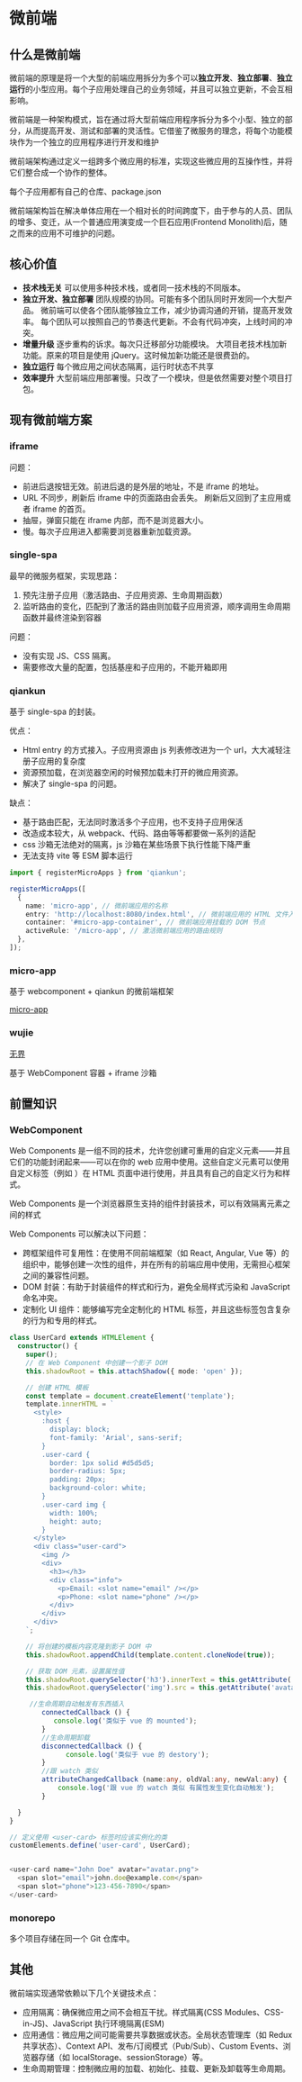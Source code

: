 # 微前端

## 什么是微前端

微前端的原理是将一个大型的前端应用拆分为多个可以**独立开发**、**独立部署**、**独立运行**的小型应用。每个子应用处理自己的业务领域，并且可以独立更新，不会互相影响。

微前端是一种架构模式，旨在通过将大型前端应用程序拆分为多个小型、独立的部分，从而提高开发、测试和部署的灵活性。它借鉴了微服务的理念，将每个功能模块作为一个独立的应用程序进行开发和维护

微前端架构通过定义一组跨多个微应用的标准，实现这些微应用的互操作性，并将它们整合成一个协作的整体。

每个子应用都有自己的仓库、package.json

微前端架构旨在解决单体应用在一个相对长的时间跨度下，由于参与的人员、团队的增多、变迁，从一个普通应用演变成一个巨石应用(Frontend Monolith)后，随之而来的应用不可维护的问题。

## 核心价值

- **技术栈无关**
  可以使用多种技术栈，或者同一技术栈的不同版本。
- **独立开发、独立部署**
  团队规模的协同。可能有多个团队同时开发同一个大型产品。
  微前端可以使各个团队能够独立工作，减少协调沟通的开销，提高开发效率。
  每个团队可以按照自己的节奏迭代更新。不会有代码冲突，上线时间的冲突。
- **增量升级**
  逐步重构的诉求。每次只迁移部分功能模块。
  大项目老技术栈加新功能。原来的项目是使用 jQuery。这时候加新功能还是很费劲的。
- **独立运行**
  每个微应用之间状态隔离，运行时状态不共享
- **效率提升**
  大型前端应用部署慢。只改了一个模块，但是依然需要对整个项目打包。

## 现有微前端方案

### iframe

问题：

- 前进后退按钮无效。前进后退的是外层的地址，不是 iframe 的地址。
- URL 不同步，刷新后 iframe 中的页面路由会丢失。 刷新后又回到了主应用或者 iframe 的首页。
- 抽屉，弹窗只能在 iframe 内部，而不是浏览器大小。
- 慢。每次子应用进入都需要浏览器重新加载资源。

### single-spa

最早的微服务框架，实现思路：

1. 预先注册子应用（激活路由、子应用资源、生命周期函数）
2. 监听路由的变化，匹配到了激活的路由则加载子应用资源，顺序调用生命周期函数并最终渲染到容器

问题：

- 没有实现 JS、CSS 隔离。
- 需要修改大量的配置，包括基座和子应用的，不能开箱即用

### qiankun

基于 single-spa 的封装。

优点：

- Html entry 的方式接入。子应用资源由 js 列表修改进为一个 url，大大减轻注册子应用的复杂度
- 资源预加载，在浏览器空闲的时候预加载未打开的微应用资源。
- 解决了 single-spa 的问题。

缺点：

- 基于路由匹配，无法同时激活多个子应用，也不支持子应用保活
- 改造成本较大，从 webpack、代码、路由等等都要做一系列的适配
- css 沙箱无法绝对的隔离，js 沙箱在某些场景下执行性能下降严重
- 无法支持 vite 等 ESM 脚本运行

```ts
import { registerMicroApps } from 'qiankun';

registerMicroApps([
  {
    name: 'micro-app', // 微前端应用的名称
    entry: 'http://localhost:8080/index.html', // 微前端应用的 HTML 文件入口
    container: '#micro-app-container', // 微前端应用挂载的 DOM 节点
    activeRule: '/micro-app', // 激活微前端应用的路由规则
  },
]);
```

### micro-app

基于 webcomponent + qiankun 的微前端框架

[micro-app](https://micro-zoe.github.io/micro-app/docs.html#/)

### wujie

[无界](https://wujie-micro.github.io/doc/guide/)

基于 WebComponent 容器 + iframe 沙箱

## 前置知识

### WebComponent

Web Components 是一组不同的技术，允许您创建可重用的自定义元素——并且它们的功能封闭起来——可以在你的 web 应用中使用。这些自定义元素可以使用自定义标签（例如 <my-custom-element>）在 HTML 页面中进行使用，并且具有自己的自定义行为和样式。

Web Components 是一个浏览器原生支持的组件封装技术，可以有效隔离元素之间的样式

Web Components 可以解决以下问题：

- 跨框架组件可复用性：在使用不同前端框架（如 React, Angular, Vue 等）的组织中，能够创建一次性的组件，并在所有的前端应用中使用，无需担心框架之间的兼容性问题。
- DOM 封装：有助于封装组件的样式和行为，避免全局样式污染和 JavaScript 命名冲突。
- 定制化 UI 组件：能够编写完全定制化的 HTML 标签，并且这些标签包含复杂的行为和专用的样式。

```ts
class UserCard extends HTMLElement {
  constructor() {
    super();
    // 在 Web Component 中创建一个影子 DOM
    this.shadowRoot = this.attachShadow({ mode: 'open' });

    // 创建 HTML 模板
    const template = document.createElement('template');
    template.innerHTML = `
      <style>
        :host {
          display: block;
          font-family: 'Arial', sans-serif;
        }
        .user-card {
          border: 1px solid #d5d5d5;
          border-radius: 5px;
          padding: 20px;
          background-color: white;
        }
        .user-card img {
          width: 100%;
          height: auto;
        }
      </style>
      <div class="user-card">
        <img />
        <div>
          <h3></h3>
          <div class="info">
            <p>Email: <slot name="email" /></p>
            <p>Phone: <slot name="phone" /></p>
          </div>
        </div>
      </div>
    `;

    // 将创建的模板内容克隆到影子 DOM 中
    this.shadowRoot.appendChild(template.content.cloneNode(true));

    // 获取 DOM 元素，设置属性值
    this.shadowRoot.querySelector('h3').innerText = this.getAttribute('name');
    this.shadowRoot.querySelector('img').src = this.getAttribute('avatar');

     //生命周期自动触发有东西插入
        connectedCallback () {
           console.log('类似于 vue 的 mounted');
        }
        //生命周期卸载
        disconnectedCallback () {
              console.log('类似于 vue 的 destory');
        }
        //跟 watch 类似
        attributeChangedCallback (name:any, oldVal:any, newVal:any) {
            console.log('跟 vue 的 watch 类似 有属性发生变化自动触发');
        }

  }
}

// 定义使用 <user-card> 标签时应该实例化的类
customElements.define('user-card', UserCard);


<user-card name="John Doe" avatar="avatar.png">
  <span slot="email">john.doe@example.com</span>
  <span slot="phone">123-456-7890</span>
</user-card>
```

### monorepo

多个项目存储在同一个 Git 仓库中。

## 其他

微前端实现通常依赖以下几个关键技术点：

- 应用隔离：确保微应用之间不会相互干扰。样式隔离(CSS Modules、CSS-in-JS)、JavaScript 执行环境隔离(ESM)
- 应用通信：微应用之间可能需要共享数据或状态。全局状态管理库（如 Redux 共享状态）、Context API、发布/订阅模式（Pub/Sub）、Custom Events、浏览器存储（如 localStorage、sessionStorage）等。
- 生命周期管理：控制微应用的加载、初始化、挂载、更新及卸载等生命周期。
